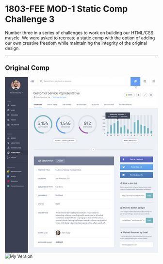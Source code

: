 # 1803-FEE MOD-1 Static Comp Challenge 3

Number three in a series of challenges to work on building our HTML/CSS muscle. We were asked to recreate a static comp with the option of adding our own creative freedom while maintaining the integrity of the original design.

____
## Original Comp
![Original Comp](images/mock-sc-3.png)
![My Version](cb-static-comp-2.png)
